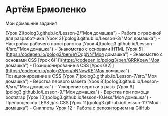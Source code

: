 # Артём Ермоленко
Мои домашние задания

[Урок 2](polog3.github.io/Lesson-2/"Моя домашка") - Работа с графикой для разработчика
[Урок 3](polog3.github.io/Lesson-3/"Моя домашка") - Настройка рабочего пространства
[Урок 4](polog3.github.io/Lesson-4/src/"Моя домашка") - Знакомство с основами HTML
[Урок 5](https://codepen.io/polog3/pen/eYOqpNN"Моя домашка") - Знакомство с основами CSS
[Урок 6(1)](https://codepen.io/polog3/pen/GRRKpew"Моя домашка") - Позиционирование в CSS
[Урок 6(2)](https://codepen.io/polog3/pen/oNNvwKE"Моя домашка") - Позиционирование в CSS
[Урок 7](polog3.github.io/Lesson-7/src/"Моя домашка") - Верстка первого макета
[Урок 8](polog3.github.io/Lesson-8/src/"Моя домашка") - Ускорение верстки в разы
[Урок 9](polog3.github.io/Lesson-9/"Моя домашка") - Верстка при помощи bootstrap
[Урок 10](polog3.github.io/lesson-10.less"Моя домашка") - Препроцессор LESS для CSS
[Урок 11](polog3.github.io/Lesson-11/"Моя домашка") - Сниппеты 
[Урок 12](https://polog3.github.io/lesson-12/ "Моя домашка") - Работа с репозиторием на GitHub
